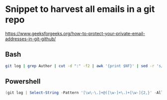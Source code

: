 # Snippet to harvest all emails in a git repo

https://www.geeksforgeeks.org/how-to-protect-your-private-email-addresses-in-git-github/

## Bash
```bash
git log | grep Author | cut -d ":" -f2 | awk '{print $NF}' | sed -r 's/<// ; s/>//' | sort -u >> authorsEmails.txt
```

## Powershell
```powershell
(git log | Select-String -Pattern '[\w\-\.]+@([\w-]+\.)+[\w-]{2,}' -AllMatches).Matches.Value | Sort-Object | Unique

```